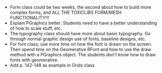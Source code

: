 * Form class could be two weeks, the second about how to build more complex forms, and ALL THE TOXICLIBS FORM/MESH FUNCTIONALITY!!!
* Explain PGraphics better. Students need to have a better understanding of how to scale stuff, etc.
* The typography class should have more about basic typography. Go through normal graphic design use of fonts, baseline designs, etc.
* For font class, use more time on how the font is drawn on the screen. Then spend time on the Geomerative RFont and how to use the draw method with a PGraphics object. The students don't know how to draw fonts with geomerative.
* Add p. 142-148 as example in Grids class